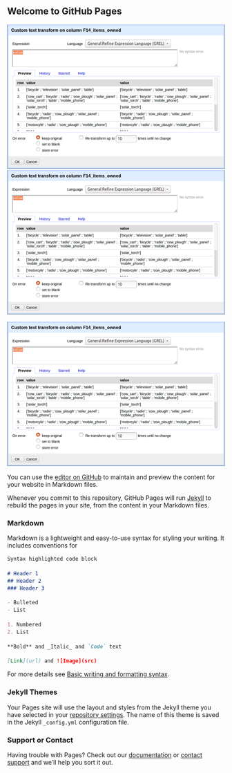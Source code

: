 ## Welcome to GitHub Pages

![Screenshot of OpenRefine](docs/assets/images/OpenRefine_Test.png)
![test](https://github.com/Digital-Scholarship-Hub/IntroductionOpenRefine/blob/main/docs/assets/images/OpenRefine_Test.png)

<img src="https://github.com/Digital-Scholarship-Hub/IntroductionOpenRefine/blob/gh-pages/docs/assets/images/OpenRefine_Test.png" alt="hi" class="inline"/>

You can use the [editor on GitHub](https://github.com/Digital-Scholarship-Hub/IntroductionOpenRefine/edit/gh-pages/index.md) to maintain and preview the content for your website in Markdown files.

Whenever you commit to this repository, GitHub Pages will run [Jekyll](https://jekyllrb.com/) to rebuild the pages in your site, from the content in your Markdown files.

### Markdown

Markdown is a lightweight and easy-to-use syntax for styling your writing. It includes conventions for

```markdown
Syntax highlighted code block

# Header 1
## Header 2
### Header 3

- Bulleted
- List

1. Numbered
2. List

**Bold** and _Italic_ and `Code` text

[Link](url) and ![Image](src)
```

For more details see [Basic writing and formatting syntax](https://docs.github.com/en/github/writing-on-github/getting-started-with-writing-and-formatting-on-github/basic-writing-and-formatting-syntax).

### Jekyll Themes

Your Pages site will use the layout and styles from the Jekyll theme you have selected in your [repository settings](https://github.com/Digital-Scholarship-Hub/IntroductionOpenRefine/settings/pages). The name of this theme is saved in the Jekyll `_config.yml` configuration file.

### Support or Contact

Having trouble with Pages? Check out our [documentation](https://docs.github.com/categories/github-pages-basics/) or [contact support](https://support.github.com/contact) and we’ll help you sort it out.
